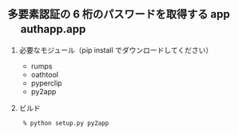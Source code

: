 ## 多要素認証の 6 桁のパスワードを取得する app 　 authapp.app

1. 必要なモジュール（pip install でダウンロードしてください）

   - rumps
   - oathtool
   - pyperclip
   - py2app

2. ビルド
   ```
    % python setup.py py2app
   ```
